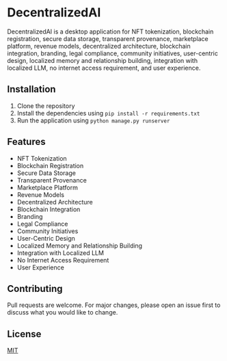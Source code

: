 # DecentralizedAI

DecentralizedAI is a desktop application for NFT tokenization, blockchain registration, secure data storage, transparent provenance, marketplace platform, revenue models, decentralized architecture, blockchain integration, branding, legal compliance, community initiatives, user-centric design, localized memory and relationship building, integration with localized LLM, no internet access requirement, and user experience.

## Installation

1. Clone the repository
2. Install the dependencies using `pip install -r requirements.txt`
3. Run the application using `python manage.py runserver`

## Features

- NFT Tokenization
- Blockchain Registration
- Secure Data Storage
- Transparent Provenance
- Marketplace Platform
- Revenue Models
- Decentralized Architecture
- Blockchain Integration
- Branding
- Legal Compliance
- Community Initiatives
- User-Centric Design
- Localized Memory and Relationship Building
- Integration with Localized LLM
- No Internet Access Requirement
- User Experience

## Contributing

Pull requests are welcome. For major changes, please open an issue first to discuss what you would like to change.

## License

[MIT](https://choosealicense.com/licenses/mit/)